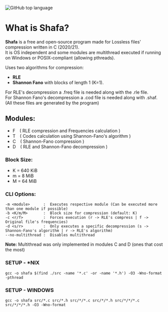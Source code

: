 ![GitHub top language](https://img.shields.io/github/languages/top/fytex/Shafa-CD?style=for-the-badge)


# What is Shafa?

**Shafa** is a free and open-source program made for Lossless files' compression written in C (2020/21).  
It is OS independent and some modules are multithread executed if running on Windows or POSIX-compliant (allowing pthreads).  

Uses two algorithms for compression:
 - **RLE**
 - **Shannon Fano** with blocks of length 1 (K=1).

For RLE's decompression a .freq file is needed along with the .rle file.  
For Shannon Fano's decompression a .cod file is needed along with .shaf.  
(All these files are generated by the program)

## Modules:
  - F ( RLE compression and Frequencies calculation )
  - T ( Codes calculation using Shannon-Fano's algorithm )
  - C ( Shannon-Fano compression )
  - D ( RLE and Shannon-Fano decompression )

### Block Size:
  - K = 640 KiB
  - m =   8 MiB
  - M =  64 MiB

### CLI Options:
    -m <module>      :  Executes respective module (Can be executed more than one module if possible)
    -b <K/m/M>       :  Block size for compression (default: K)
    -c <r/f>         :  Forces execution (r -> RLE's compress | f -> Original file's frequencies)
    -d <s/r>         :  Only executes a specific decompression (s -> Shannon-Fano's algorithm | r -> RLE's algorithm)
    --no-multithread :  Disables multithread 

**Note:** Multithread was only implemented in modules C and D (ones that cost the most)

### SETUP - \*NIX
```
gcc -o shafa $(find ./src -name '*.c' -or -name '*.h') -O3 -Wno-format -pthread
```

### SETUP - WINDOWS
```
gcc -o shafa src/*.c src/*.h src/*/*.c src/*/*.h src/*/*/*.c src/*/*/*.h -O3 -Wno-format
```
